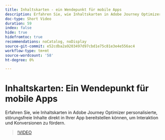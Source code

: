 ```yaml
---
title: Inhaltskarten - ein Wendepunkt für mobile Apps
description: Erfahren Sie, wie Inhaltskarten in Adobe Journey Optimizer personalisierte, störungsfreie Inhalte direkt in Ihrer App bereitstellen können, um Interaktion und Konversionen zu fördern.
doc-type: Short Video
duration: 59
index: false
hide: true
hidefromtoc: true
recommendations: noCatalog, noDisplay
source-git-commit: e52cdba2a9203497d97cbd1e75c81e3e4e556ac4
workflow-type: tm+mt
source-wordcount: '58'
ht-degree: 0%

---
```



# Inhaltskarten: Ein Wendepunkt für mobile Apps

Erfahren Sie, wie Inhaltskarten in Adobe Journey Optimizer personalisierte, störungsfreie Inhalte direkt in Ihrer App bereitstellen können, um Interaktion und Konversionen zu fördern.

<!-- 62_S603_3442534_58_content-cards-a-gamechanger-for-mobile-apps -->
>[!VIDEO](https://video.tv.adobe.com/v/3458224/?learn=on&enablevpops=true)
